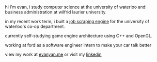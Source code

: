 hi i'm evan, i study computer science at the university of waterloo and business administration at wilfrid laurier university.

in my recent work term, i built a <a href="https://news.microsoft.com/source/canada/2025/03/04/meet-jada-the-ai-assistant-expanding-job-opportunities-for-university-of-waterloo-students/?msockid=11ce037cb0666837070e160fb1a66904">job scraping engine</a> for the university of waterloo's co-op department.

currently self-studying game engine architecture using C++ and OpenGL.

working at ford as a software engineer intern to make your car talk better

view my work at <a href="https://evanyan.me/">evanyan.me</a> or visit my <a href="https://www.linkedin.com/in/yanevan/">linkedin</a>


